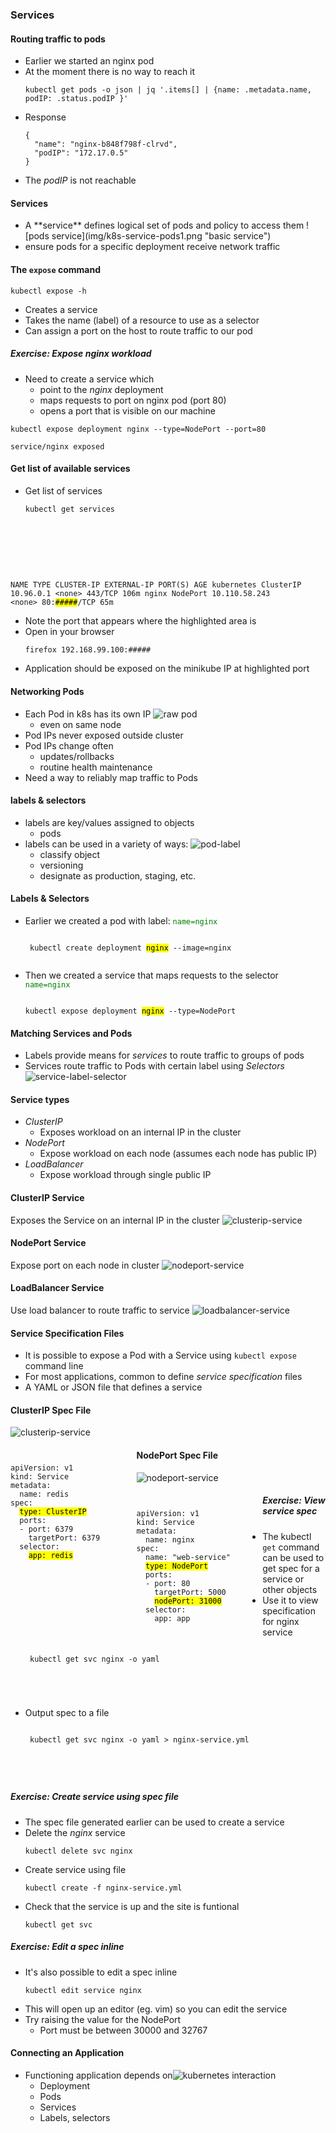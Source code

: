 ### Services


#### Routing traffic to pods
* Earlier we started an nginx pod
* At the moment there is no way to reach it
   ```
   kubectl get pods -o json | jq '.items[] | {name: .metadata.name, podIP: .status.podIP }'
   ```
   <!-- .element: style="font-size: 9pt;"  -->
* <!-- .element: class="fragment" data-fragment-index="0" -->Response
   ```
   {
     "name": "nginx-b848f798f-clrvd",
     "podIP": "172.17.0.5"
   }
   ```
* The <!-- .element: class="fragment" data-fragment-index="1" -->_podIP_ is not reachable



#### Services
* <!-- .element: class="fragment" data-fragment-index="0" -->A **service** defines logical set of pods and policy to access them ![pods service](img/k8s-service-pods1.png "basic service") <!-- .element: class="img-right" -->
* ensure pods for a specific deployment receive network traffic <!-- .element: class="fragment" data-fragment-index="1" -->



#### The `expose` command
<code>kubectl expose -h</code>
* Creates a service
* Takes the name (label) of a resource to use as a selector
* Can assign a port on the host to route traffic to our pod



##### Exercise: Expose nginx workload
* Need to create a service which
  + point to the _nginx_ deployment
  + maps requests to port on nginx pod (port 80)
  + opens a port that is visible on our machine

```
kubectl expose deployment nginx --type=NodePort --port=80
```
<!-- .element: class="fragment" data-fragment-index="0" font-size:13pt; -->
```
service/nginx exposed
```
<!-- .element: class="fragment" data-fragment-index="1" font-size:13pt; -->


#### Get list of available services
* Get list of services
   ```
   kubectl get services
   ```
   <pre class="fragment" data-fragment-index="0" style="font-size:13pt;"><code data-trim data-noescape>
NAME         TYPE        CLUSTER-IP      EXTERNAL-IP   PORT(S)        AGE
kubernetes   ClusterIP   10.96.0.1       &lt;none&gt;        443/TCP        106m
nginx        NodePort    10.110.58.243   &lt;none&gt;        80:<mark>#####</mark>/TCP   65m
   </code></pre>
* <!-- .element: class="fragment" data-fragment-index="1" -->Note the
  port that appears where the highlighted area is
* Open in your browser <!-- .element: class="fragment" data-fragment-index="2" -->
   ```
   firefox 192.168.99.100:#####
   ```
* Application should be exposed on the minikube IP at highlighted port <!-- .element: class="fragment" data-fragment-index="2" -->


#### Networking Pods
* Each Pod in k8s has its own IP<!-- .element: class="fragment" data-fragment-index="0" --> ![raw pod](img/k8s-raw-pod-ip.png "Raw Pod Networking") <!-- .element: class="img-right" -->
   + even on same node
* Pod IPs never exposed outside cluster <!-- .element: class="fragment" data-fragment-index="1" -->
* Pod IPs change often <!-- .element: class="fragment" data-fragment-index="2" -->
   + updates/rollbacks
   + routine health maintenance
* Need a way to reliably map traffic to Pods <!-- .element: class="fragment" data-fragment-index="3" -->


#### labels & selectors
* labels are key/values assigned to objects
   + pods
* labels can be used in a variety of ways: ![pod-label](img/k8s-pod-label.png "pod label") <!-- .element: class="img-right" -->
   + classify object
   + versioning
   + designate as production, staging, etc.



#### Labels & Selectors
* Earlier we created a pod with label:<!-- .element: class="fragment" data-fragment-index="0" --> <code style="color:green;">name=nginx</code>
   <pre><code data-trim data-noescape>
   kubectl create deployment <mark>nginx</mark> --image=nginx
    </code></pre>
* Then we created a service that maps requests to the selector <!-- .element: class="fragment" data-fragment-index="1" --><code style="color:green;">name=nginx</code>
  <pre ><code data-trim data-noescape>
  kubectl expose deployment <mark>nginx</mark> --type=NodePort
  </code></pre>


#### Matching Services and Pods
* Labels provide means for _services_ to route traffic to groups of pods
* Services route traffic to Pods with certain label using _Selectors_ ![service-label-selector](img/k8s-service-label-selectors.png "Labels and Selectors") <!-- .element: class="img-right" -->


#### Service types
* _ClusterIP_
   - Exposes workload on an internal IP in the cluster
* _NodePort_
   - Expose workload on each node (assumes each node has public IP)
* _LoadBalancer_
   - Expose workload through single public IP


#### ClusterIP Service
 Exposes the Service on an internal IP in the cluster 
 ![clusterip-service](img/k8s-cluster-ip-port-service.hml.png "ClusterIP")


#### NodePort Service
Expose port on each node in cluster
 ![nodeport-service](img/k8s-nodeport-service.png "NodePort")


#### LoadBalancer Service
Use load balancer to route traffic to service
 ![loadbalancer-service](img/k8s-loadbalancer-service.png "LoadBalancer")
 


#### Service Specification Files
* It is possible to expose a Pod with a Service using <!-- .element: class="fragment" data-fragment-index="0" -->`kubectl expose` command line
* For most applications, common to define <!-- .element: class="fragment" data-fragment-index="1" -->_service specification_ files 
* <!-- .element: class="fragment" data-fragment-index="2" -->A YAML or JSON file that defines a service


#### ClusterIP Spec File
 ![clusterip-service](img/k8s-cluster-ip-port-service.hml.png "ClusterIP")
<!-- .element: style="width:40%;float:right;"  -->

<pre style="width:40%;float:left;"><code data-trim data-noescape>
apiVersion: v1
kind: Service
metadata:
  name: redis
spec:
  <span class="fragment" data-fragment-index="1"><mark>type: ClusterIP</mark></span>
  <span class="fragment" data-fragment-index="2">ports:
  - port: 6379
    targetPort: 6379</span>
  <span class="fragment" data-fragment-index="3">selector:
    <mark>app: redis</mark></span></code></pre>



#### NodePort Spec File
 ![nodeport-service](img/k8s-nodeport-service.png "NodePort")
<!-- .element: style="width:50%;float:right;"  -->

<pre style="width:40%;float:left;"><code data-trim data-noescape>
apiVersion: v1
kind: Service
metadata:
  name: nginx
spec:
  name: "web-service"
  <mark>type: NodePort</mark>
  ports:
  - port: 80
    targetPort: 5000
    <mark>nodePort: 31000</mark>
  selector:
    app: app</code></pre>



##### Exercise: View service spec
* <!-- .element: class="fragment" data-fragment-index="0" -->The kubectl
  `get` command can be used to get spec for a service or other objects
* <!-- .element: class="fragment" data-fragment-index="1" -->Use it to view specification for nginx service
   <pre class="fragment" data-fragment-index="2"><code data-trim data-noescape>
   kubectl get svc nginx -o yaml
</code></pre>
* <!-- .element: class="fragment" data-fragment-index="3" -->Output spec to a file
   <pre><code data-trim data-noescape>
   kubectl get svc nginx -o yaml > nginx-service.yml
</code></pre>



##### Exercise: Create service using spec file
* The spec file generated earlier can be used to create a service
* <!-- .element: class="fragment" data-fragment-index="0" -->Delete the
  *nginx* service
  ```
  kubectl delete svc nginx
  ```
* <!-- .element: class="fragment" data-fragment-index="1" -->Create service using file
   ```
   kubectl create -f nginx-service.yml
   ```
* <!-- .element: class="fragment" data-fragment-index="2" -->Check that the
  service is up and the site is funtional
  ```
  kubectl get svc
  ```


##### Exercise: Edit a spec inline
* It's also possible to edit a spec inline 
   ```
   kubectl edit service nginx
   ```
* <!-- .element: class="fragment" data-fragment-index="0" -->This will open up an editor (eg. vim) so you can edit the service
* <!-- .element: class="fragment" data-fragment-index="1" -->Try raising the value for the NodePort
  - Port must be between 30000 and 32767



#### Connecting an Application
* Functioning application depends on![kubernetes interaction](img/kubernetes-user-interaction.svg "Kubernetes Architecture") <!-- .element: class="img-right" style="width:50%;" -->
   + Deployment
   + Pods
   + Services
   + Labels, selectors
